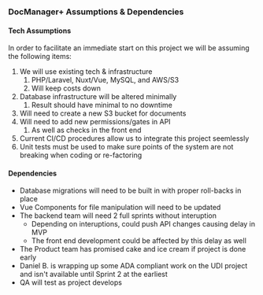 ### DocManager+ Assumptions & Dependencies

#### Tech Assumptions
In order to facilitate an immediate start on this project we will be assuming the following items:
1. We will use existing tech & infrastructure
    1. PHP/Laravel, Nuxt/Vue, MySQL, and AWS/S3
    1. Will keep costs down
1. Database infrastructure will be altered minimally
    1. Result should have minimal to no downtime
1. Will need to create a new S3 bucket for documents
1. Will need to add new permissions/gates in API
    1. As well as checks in the front end
1. Current CI/CD procedures allow us to integrate this project seemlessly
1. Unit tests must be used to make sure points of the system are not breaking when coding or re-factoring


#### Dependencies
* Database migrations will need to be built in with proper roll-backs in place
* Vue Components for file manipulation will need to be updated
* The backend team will need 2 full sprints without interuption
    * Depending on interuptions, could push API changes causing delay in MVP
    * The front end development could be affected by this delay as well
* The Product team has promised cake and ice cream if project is done early
* Daniel B. is wrapping up some ADA compliant work on the UDI project and isn't available until Sprint 2 at the earliest
* QA will test as project develops


